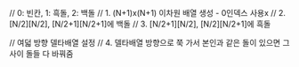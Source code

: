 // 0: 빈칸, 1: 흑돌, 2: 백돌
// 1. (N+1)x(N+1) 이차원 배열 생성 - 0인덱스 사용x
// 2. [N/2][N/2], [N/2+1][N/2+1]에 백돌
// 3. [N/2+1][N/2], [N/2][N/2+1]에 흑돌

// 여덟 방향 델타배열 설정
// 4. 델타배열 방향으로 쭉 가서 본인과 같은 돌이 있으면 그 사이 돌들 다 바꿔줌
